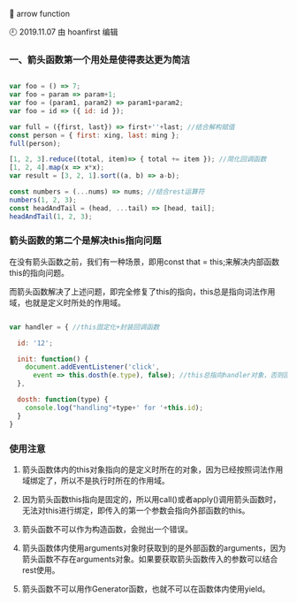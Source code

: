 🐾 arrow function

🕘 2019.11.07 由 hoanfirst 编辑

### 一、箭头函数第一个用处是使得表达更为简洁

```javascript

var foo = () => 7;
var foo = param => param+1;
var foo = (param1, param2) => param1+param2;
var foo = id => ({ id: id });

var full = ({first, last}) => first+''+last; //结合解构赋值
const person = { first: xing, last: ming };
full(person);

[1, 2, 3].reduce((total, item)=> { total += item }); //简化回调函数
[1, 2, 4].map(x => x*x);
var result = [3, 2, 1].sort((a, b) => a-b);

const numbers = (...nums) => nums; //结合rest运算符
numbers(1, 2, 3);
const headAndTail = (head, ...tail) => [head, tail];
headAndTail(1, 2, 3);

```


### 箭头函数的第二个是解决this指向问题

在没有箭头函数之前，我们有一种场景，即用const that = this;来解决内部函数this的指向问题。

而箭头函数解决了上述问题，即完全修复了this的指向，this总是指向词法作用域，也就是定义时所处的作用域。

```javascript

var handler = { //this固定化+封装回调函数

  id: '12';

  init: function() {
    document.addEventListener('click', 
      event => this.dosth(e.type), false); //this总指向handler对象，否则回掉函数在运行时指向的是document对象
  },

  dosth: function(type) {
    console.log("handling"+type+' for '+this.id);
  }
}

```

### 使用注意

1. 箭头函数体内的this对象指向的是定义时所在的对象，因为已经按照词法作用域绑定了，所以不是执行时所在的作用域。

2. 因为箭头函数this指向是固定的，所以用call()或者apply()调用箭头函数时，无法对this进行绑定，即传入的第一个参数会指向外部函数的this。

3. 箭头函数不可以作为构造函数，会抛出一个错误。

4. 箭头函数体内使用arguments对象时获取到的是外部函数的arguments，因为箭头函数不存在arguments对象。如果要获取箭头函数传入的参数可以结合rest使用。

5. 箭头函数不可以用作Generator函数，也就不可以在函数体内使用yield。
